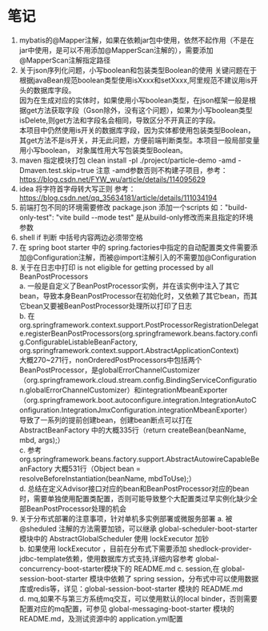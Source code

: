 # 笔记
1. mybatis的@Mapper注解，如果在依赖jar包中使用，依然不起作用（不是在jar中使用，是可以不用添加@MapperScan注解的），需要添加@MapperScan注解指定路径  
2. 关于json序列化问题，小写boolean和包装类型Boolean的使用
   关键问题在于根据javaBean规范boolean类型使用isXxxx和setXxxx,阿里规范不建议用is开头的数据库字段。  
   因为在生成对应的实体时，如果使用小写boolean类型，在json框架一般是根据get方法获取字段（Gson除外，没有这个问题），如果为小写boolean类型isDelete,则get方法和字段名会相同，导致区分不开真正的字段。  
   本项目中仍然使用is开关的数据库字段，因为实体都使用包装类型Boolean，其get方法不是is开关，并无此问题，方便前端判断类型。本项目一般局部变量用小写boolean，
   对象属性用大写包装类型Boolean。
3. maven 指定模块打包 clean install -pl ./project/particle-demo -amd -Dmaven.test.skip=true 注意 -amd参数否则不构建子项目，参考：https://blog.csdn.net/FYW_wu/article/details/114095629
4. idea 将字符首字母转大写正则 参考：https://blog.csdn.net/qq_35634181/article/details/111034194
5. 前端打包不同的环境需要修改 package.json 添加一个scripts 如："build-only-test": "vite build --mode test" 是从build-only修改而来且指定的环境参数
6. shell if 判断 中括号内容两边必须带空格
7. 在 spring boot starter 中的 spring.factories中指定的自动配置类文件需要添加@Configuration注解，而被@import注解引入的不需要加@Configuration
8. 关于在日志中打印 is not eligible for getting processed by all BeanPostProcessors  
   a. 一般是自定义了BeanPostProcessor实例，并在该实例中注入了其它bean，导致本身BeanPostProcessor在初始化时，又依赖了其它bean，而其它bean又要被BeanPostProcessor处理所以打印了日志  
   b. 在org.springframework.context.support.PostProcessorRegistrationDelegate.registerBeanPostProcessors(org.springframework.beans.factory.config.ConfigurableListableBeanFactory, org.springframework.context.support.AbstractApplicationContext)  
      大概270~271行，nonOrderedPostProcessors中包括两个BeanPostProcessor，是globalErrorChannelCustomizer（org.springframework.cloud.stream.config.BindingServiceConfiguration.globalErrorChannelCustomizer）和integrationMbeanExporter（org.springframework.boot.autoconfigure.integration.IntegrationAutoConfiguration.IntegrationJmxConfiguration.integrationMbeanExporter）  
      导致了一系列的提前创建bean，创建bean断点可以打在 AbstractBeanFactory 中的大概335行（return createBean(beanName, mbd, args);）  
   c. 参考 org.springframework.beans.factory.support.AbstractAutowireCapableBeanFactory 大概531行（Object bean = resolveBeforeInstantiation(beanName, mbdToUse);）  
   d. 总结在定义Advisor接口对应的bean和BeanPostProcessor对应的bean时，需要单独使用配置类配置，否则可能导致整个大配置类过早实例化缺少全部BeanPostProcessor处理的机会    
9. 关于分布式部署的注意事项，针对单机多实例部署或微服务部署
   a. 被 @sheduled 注解的方法需要加锁，可以继承 global-scheduler-boot-starter 模块中的 AbstractGlobalScheduler 使用 lockExecutor 加钞  
   b. 如果使用 lockExecutor ，目前在分布式下需要添加 <artifactId>shedlock-provider-jdbc-template</artifactId>依赖，使用数据库方式支持,详细内容参考 global-concurrency-boot-starter模块下的 README.md 
   c. session,在 global-session-boot-starter 模块中依赖了 spring session，分布式中可以使用数据库或redis等，详见：global-session-boot-starter 模块的 README.md  
   d. mq,如果不与第三方系统mq交互，可以使用默认的local binder，否则需要配置对应的mq配置，可参见 global-messaging-boot-starter 模块的 README.md，及测试资源中的 application.yml配置  
   